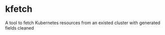 # kfetch
A tool to fetch Kubernetes resources from an existed cluster with generated fields cleaned

